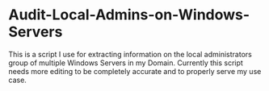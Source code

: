# Audit-Local-Admins-on-Windows-Servers
This is a script I use for extracting information on the local administrators group of multiple Windows Servers in my Domain.
Currently this script needs more editing to be completely accurate and to properly serve my use case.


